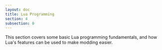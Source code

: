 ```yaml
---
layout: doc
title: Lua Programming
section: 4
subsection: 0
---
```

This section covers some basic Lua programming fundamentals, and how Lua's features can be used to make modding easier.
